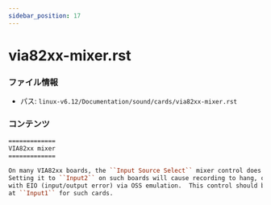 ```yaml
---
sidebar_position: 17
---
```

# via82xx-mixer.rst

### ファイル情報

- パス: `linux-v6.12/Documentation/sound/cards/via82xx-mixer.rst`

### コンテンツ

```rst
=============
VIA82xx mixer
=============

On many VIA82xx boards, the ``Input Source Select`` mixer control does not work.
Setting it to ``Input2`` on such boards will cause recording to hang, or fail
with EIO (input/output error) via OSS emulation.  This control should be left
at ``Input1`` for such cards.

```
